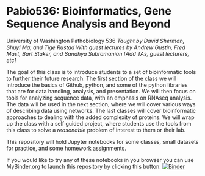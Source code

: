 # Pabio536: Bioinformatics, Gene Sequence Analysis and Beyond
University of Washington
Pathobiology 536
*Taught by David Sherman, Shuyi Ma, and Tige Rustad
With guest lectures by Andrew Gustin, Fred Mast, Bart Staker, and Sandhya Subramanian [Add TAs, guest lecturers, etc]*

The goal of this class is to introduce students to a set of bioinformatic tools to further their future research. The first section of the class we will introduce the basics of Github, python, and some of the python libraries that are for data handling, analysis, and presentation.  We will then focus on tools for analyzing sequence data, with an emphasis on RNAseq analysis. The data will be used in the next section, where we will cover various ways of describing data using networks. The last classes will cover bioinformatic approaches to dealing with the added complexity of proteins. We will wrap up the class with a self guided project, where students use the tools from this class to solve a *reasonable* problem of interest to them or their lab. 

This repository will hold Jupyter notebooks for some classes, small datasets for practice, and some homework assignments. 

If you would like to try any of these notebooks in you browser you can use MyBinder.org to launch this repository by clicking this button: [![Binder](https://mybinder.org/badge_logo.svg)](https://mybinder.org/v2/gh/trustad/Pabio536/master)
